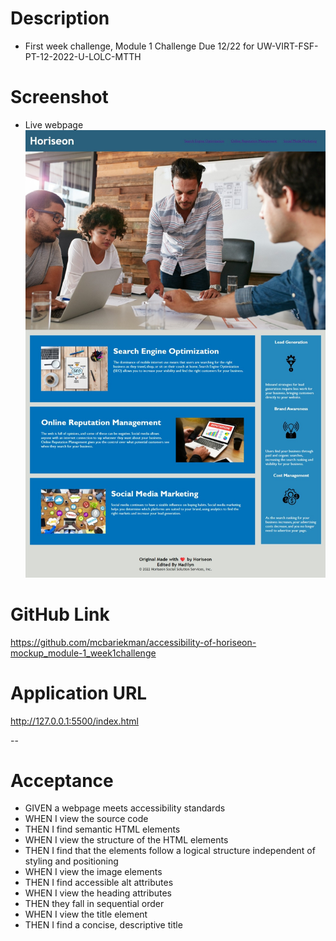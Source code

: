 # Description
* First week challenge, Module 1 Challenge Due 12/22
for UW-VIRT-FSF-PT-12-2022-U-LOLC-MTTH

# Screenshot
* Live webpage
![Live Page](./assets/images/live%20webpage.jpeg)

# GitHub Link
https://github.com/mcbariekman/accessibility-of-horiseon-mockup_module-1_week1challenge

# Application URL
http://127.0.0.1:5500/index.html

--

# Acceptance 
* GIVEN a webpage meets accessibility standards
* WHEN I view the source code
* THEN I find semantic HTML elements
* WHEN I view the structure of the HTML elements
* THEN I find that the elements follow a logical structure independent of styling and positioning
* WHEN I view the image elements
* THEN I find accessible alt attributes
* WHEN I view the heading attributes
* THEN they fall in sequential order
* WHEN I view the title element
* THEN I find a concise, descriptive title